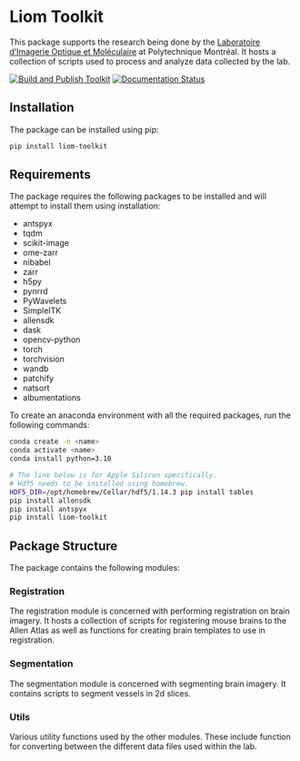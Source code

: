 # Liom Toolkit

This package supports the research being done by the [Laboratoire d’Imagerie Optique et Moléculaire](https://liom.ca) at
Polytechnique Montréal. It hosts a collection of scripts used to process and analyze data collected by the lab.

[![Build and Publish Toolkit](https://github.com/LIOMLab/liom-toolkit/actions/workflows/main.yml/badge.svg)](https://github.com/LIOMLab/liom-toolkit/actions/workflows/main.yml) [![Documentation Status](https://readthedocs.org/projects/liom-toolkit/badge/?version=latest)](https://liom-toolkit.readthedocs.io/en/latest/?badge=latest)

## Installation

The package can be installed using pip:

```bash
pip install liom-toolkit
```

## Requirements

The package requires the following packages to be installed and will attempt to install them using installation:

- antspyx 
- tqdm
- scikit-image
- ome-zarr
- nibabel
- zarr
- h5py
- pynrrd
- PyWavelets
- SimpleITK
- allensdk
- dask
- opencv-python
- torch
- torchvision
- wandb
- patchify
- natsort
- albumentations

To create an anaconda environment with all the required packages, run the following commands:

```bash
conda create -n <name>
conda activate <name>
conda install python=3.10

# The line below is for Apple Silicon specifically. 
# Hdf5 needs to be installed using homebrew.
HDF5_DIR=/opt/homebrew/Cellar/hdf5/1.14.3 pip install tables
pip install allensdk
pip install antspyx
pip install liom-toolkit
```

## Package Structure

The package contains the following modules:

### Registration

The registration module is concerned with performing registration on brain imagery. It hosts a collection of scripts for
registering mouse brains to the Allen Atlas as well as functions for creating brain templates to use in registration.

### Segmentation

The segmentation module is concerned with segmenting brain imagery. It contains scripts to segment vessels in 2d slices.

### Utils

Various utility functions used by the other modules. These include function for converting between the different data
files used within the lab.
